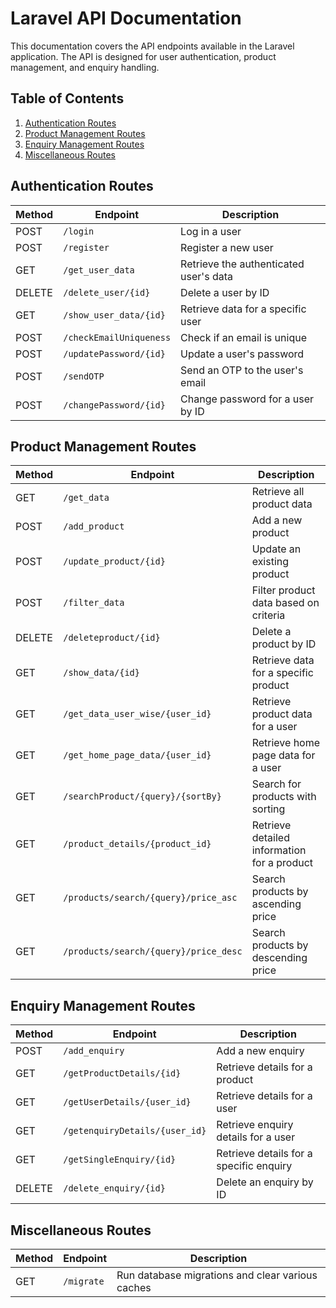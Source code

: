 # Laravel API Documentation

This documentation covers the API endpoints available in the Laravel application. The API is designed for user authentication, product management, and enquiry handling.

## Table of Contents

1. [Authentication Routes](#authentication-routes)
2. [Product Management Routes](#product-management-routes)
3. [Enquiry Management Routes](#enquiry-management-routes)
4. [Miscellaneous Routes](#miscellaneous-routes)

## Authentication Routes

| Method | Endpoint                        | Description                              |
|--------|---------------------------------|------------------------------------------|
| POST   | `/login`                        | Log in a user                            |
| POST   | `/register`                     | Register a new user                      |
| GET    | `/get_user_data`                | Retrieve the authenticated user's data   |
| DELETE | `/delete_user/{id}`             | Delete a user by ID                      |
| GET    | `/show_user_data/{id}`          | Retrieve data for a specific user        |
| POST   | `/checkEmailUniqueness`         | Check if an email is unique              |
| POST   | `/updatePassword/{id}`          | Update a user's password                 |
| POST   | `/sendOTP`                      | Send an OTP to the user's email          |
| POST   | `/changePassword/{id}`          | Change password for a user by ID         |

## Product Management Routes

| Method | Endpoint                               | Description                                       |
|--------|----------------------------------------|---------------------------------------------------|
| GET    | `/get_data`                            | Retrieve all product data                         |
| POST   | `/add_product`                         | Add a new product                                 |
| POST   | `/update_product/{id}`                 | Update an existing product                        |
| POST   | `/filter_data`                         | Filter product data based on criteria             |
| DELETE | `/deleteproduct/{id}`                  | Delete a product by ID                            |
| GET    | `/show_data/{id}`                      | Retrieve data for a specific product              |
| GET    | `/get_data_user_wise/{user_id}`        | Retrieve product data for a user                  |
| GET    | `/get_home_page_data/{user_id}`        | Retrieve home page data for a user                |
| GET    | `/searchProduct/{query}/{sortBy}`      | Search for products with sorting                  |
| GET    | `/product_details/{product_id}`        | Retrieve detailed information for a product       |
| GET    | `/products/search/{query}/price_asc`   | Search products by ascending price                |
| GET    | `/products/search/{query}/price_desc`  | Search products by descending price               |

## Enquiry Management Routes

| Method | Endpoint                        | Description                                   |
|--------|---------------------------------|-----------------------------------------------|
| POST   | `/add_enquiry`                  | Add a new enquiry                             |
| GET    | `/getProductDetails/{id}`       | Retrieve details for a product                |
| GET    | `/getUserDetails/{user_id}`     | Retrieve details for a user                   |
| GET    | `/getenquiryDetails/{user_id}`  | Retrieve enquiry details for a user           |
| GET    | `/getSingleEnquiry/{id}`        | Retrieve details for a specific enquiry       |
| DELETE | `/delete_enquiry/{id}`          | Delete an enquiry by ID                       |

## Miscellaneous Routes

| Method | Endpoint      | Description                                          |
|--------|---------------|------------------------------------------------------|
| GET    | `/migrate`    | Run database migrations and clear various caches     |
